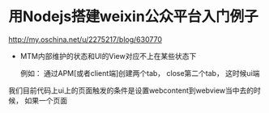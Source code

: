 # 用Nodejs搭建weixin公众平台入门例子



http://my.oschina.net/u/2275217/blog/630770

- MTM内部维护的状态和UI的View对应不上在某些状态下
  
  例如： 通过APM[或者client端]创建两个tab， close第二个tab， 这时候ui端

我们目前代码上ui上的页面触发的条件是设置webcontent到webview当中去的时候， 如果一个页面